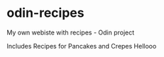 # odin-recipes
My own webiste with recipes - Odin project

Includes Recipes for Pancakes and Crepes
Hellooo
